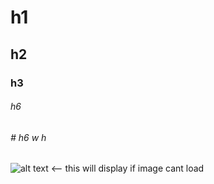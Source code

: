 # h1
## h2
### h3
###### h6
###### # h6 w h
![alt text <-- this will display if image cant load](https://octodex.github.com/images/yaktocat.png)
